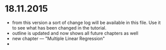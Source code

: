 18.11.2015
==========
* from this version a sort of change log will be available in this file. Use it to see what has been changed in the tutorial.
* outline is updated and now shows all future chapters as well
* new chapter — "Multiple Linear Regression"
*